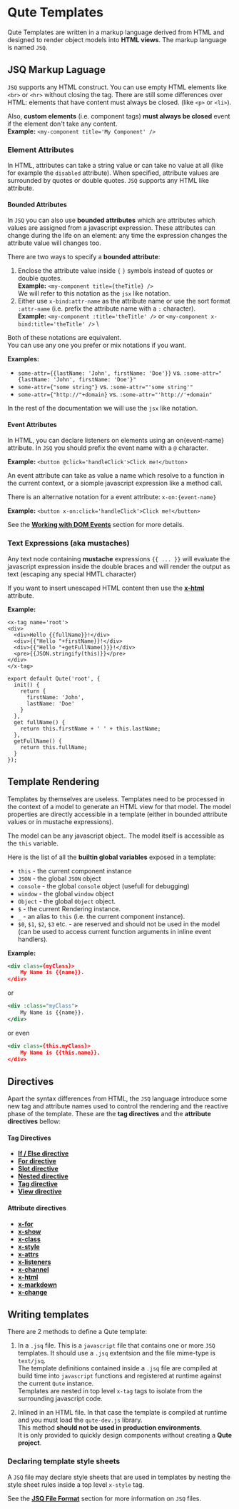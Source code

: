 # Qute Templates

Qute Templates are written in a markup language derived from HTML and designed to render object models into **HTML views**. The markup language is named `JSQ`.

## JSQ Markup Laguage

`JSQ` supports any HTML construct. You can use empty HTML elements like `<br>` or `<hr>` without closing the tag. There are still some differences over HTML: elements that have content must always be closed. (like `<p>` or `<li>`).

Also, **custom elements** (i.e. component tags) **must always be closed** event if the element don't take any content.  \
**Example:** `<my-component title='My Component' />`


### Element Attributes

In HTML, attributes can take a string value or can take no value at all (like for example the `disabled` attribute). When specified, attribute values are surrounded by quotes or double quotes. `JSQ` supports any HTML like attribute.

#### Bounded Attributes

In `JSQ` you can also use **bounded attributes** which are attributes which values are assigned from a javascript expression. These attributes can change during the life on an element: any time the expression changes the attribute value will changes too.

There are two ways to specify a **bounded attribute**:

1. Enclose the attribute value inside `{` `}` symbols instead of quotes or double quotes.  \
  **Example:** `<my-component title={theTitle} />`   \
  We will refer to this notation as the `jsx` like notation.
2. Either use `x-bind:attr-name` as the attribute name or use the sort format `:attr-name` (i.e. prefix the attribute name with a `:` character). \
  **Example:** `<my-component :title='theTitle' />`  or `<my-component x-bind:title='theTitle' />` \

Both of these notations are equivalent.  \
You can use any one you prefer or mix notations if you want.

**Examples:**

* `some-attr={{lastName: 'John', firstName: 'Doe'}}` vs. `:some-attr="{lastName: 'John', firstName: 'Doe'}"`
* `some-attr={"some string"}` vs. `:some-attr="'some string'"`
* `some-attr={"http://"+domain}` vs. `:some-attr="'http://'+domain"`

In the rest of the documentation we will use the `jsx` like notation.

#### Event Attributes

In HTML, you can declare listeners on elements using an on{event-name} attribute. In `JSQ` you should prefix the event name with a `@` character.

**Example:** `<button @click='handleClick'>Click me!</button>`

An event attribute can take as value a name which resolve to a function in the current context, or a siomple javascript expression like a method call.

There is an alternative notation for a event attribute: `x-on:{event-name}`

**Example:** `<button x-on:click='handleClick'>Click me!</button>`

See the **[Working with DOM Events](#/model/events)** section for more details.


### Text Expressions (aka mustaches)

Any text node containing **mustache** expressions `{{ ... }}` will evaluate the javascript expression inside the  double braces and will render the output as text (escaping any special HMTL character)

If you want to insert unescaped HTML content then use the **[x-html](#/attributes/x-html)** attribute.

**Example:**

```jsq-norun
<x-tag name='root'>
<div>
  <div>Hello {{fullName}}!</div>
  <div>{{"Hello "+firstName}}!</div>
  <div>{{"Hello "+getFullName()}}!</div>
  <pre>{{JSON.stringify(this)}}</pre>
</div>
</x-tag>

export default Qute('root', {
  init() {
    return {
      firstName: 'John',
      lastName: 'Doe'
    }
  },
  get fullName() {
    return this.firstName + ' ' + this.lastName;
  },
  getFullName() {
    return this.fullName;
  }
});
```

## Template Rendering

Templates by themselves are useless. Templates need to be processed in the context of a model to generate an HTML view for that model. The model properties are directly accessible in a template (either in bounded attribute values or in mustache expressions).

The model can be any javascript object.. The model itself is accessible as the `this` variable.

Here is the list of all the **builtin global variables** exposed in a template:

* `this` - the current component instance
* `JSON` - the global `JSON` object
* `console` - the global `console` object (usefull for debugging)
* `window` - the global `window` object
* `Object` - the global `Object` object.
* `$` - the current Rendering instance.
* `_` - an alias to `this` (i.e. the current component instance).
* `$0`, `$1`, `$2`, `$3` etc. - are reserved and should not be used in the model (can be used to access current function arguments in inline event handlers).

**Example:**
```xml
<div class={myClass}>
	My Name is {{name}}.
</div>
```

or

```xml
<div :class="myClass">
	My Name is {{name}}.
</div>
```

or even

```xml
<div class={this.myClass}>
	My Name is {{this.name}}.
</div>
```


## Directives

Apart the syntax differences from HTML, the `JSQ` language introduce some new tag and attribute names used to control the rendering and the reactive phase of the template. These are the **tag directives** and the **attribute directives** bellow:

#### Tag Directives

* **[If / Else directive](#/directives/if)**
* **[For directive](#/directives/for)**
* **[Slot directive](#/directives/slot)**
* **[Nested directive](#/directives/nested)**
* **[Tag directive](#/directives/tag)**
* **[View directive](#/directives/view)**

#### Attribute directives

* **[x-for](#/attributes/x-for)**
* **[x-show](#/attributes/x-show)**
* **[x-class](#/attributes/x-class)**
* **[x-style](#/attributes/x-style)**
* **[x-attrs](#/attributes/x-attrs)**
* **[x-listeners](#/attributes/x-listeners)**
* **[x-channel](#/attributes/x-channel)**
* **[x-html](#/attributes/x-html)**
* **[x-markdown](#/attributes/x-markdown)**
* **[x-change](#/attributes/x-change)**


## Writing templates

There are 2 methods to define a Qute template:

1. In a `.jsq` file. This is a `javascript` file that contains one or more `JSQ` templates. It should use a `.jsq` extentsion and the file mime-type is `text/jsq`.  \
The template definitions contained inside a `.jsq` file are compiled at build time into `javascript` functions and registered at runtime against the current `Qute` instance.   \
Templates are nested in top level `x-tag` tags to isolate from the surrounding javascript code.

2. Inlined in an HTML file. In that case the template is compiled at runtime and you must load the `qute-dev.js` library.  \
This method **should not be used in production environments**.  \
It is only provided to quickly design components without creating a **Qute project**.

### Declaring template style sheets

A `JSQ` file may declare style sheets that are used in templates by nesting the style sheet rules inside a top level `x-style` tag.


See the **[JSQ File Format](#/advanced/jsq)** section for more information on `JSQ` files.
